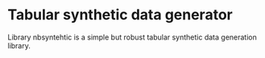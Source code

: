 # Tabular synthetic data generator
Library nbsyntehtic is a simple but robust tabular synthetic data generation library.
